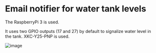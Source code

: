 # Email notifier for water tank levels

The RaspberryPi 3 is used.

It uses two GPIO outputs (17 and 27) by default to signalize water level in the tank.
XKC-Y25-PNP is used. 

![image](https://ae04.alicdn.com/kf/H48cf3f0b64ee44a9a1f84099a886035fB/XKC-Y25-PNP.jpg)
